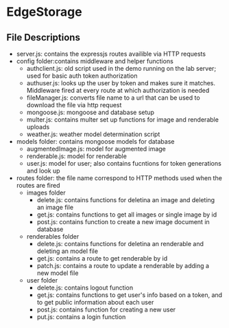 # EdgeStorage
## File Descriptions
 - server.js: contains the expressjs routes availible via HTTP requests
 - config folder:contains middleware and helper functions
    - authclient.js: old script used in the demo running on the lab server; used for basic auth token authorization
     - authuser.js: looks up the user by token and makes sure it matches. Middleware fired at every route at which authorization is needed
     - fileManager.js: converts file name to a url that can be used to download the file via http request
     - mongoose.js: mongoose and database setup
     - multer.js: contains multer set up functions for image and renderable uploads
     - weather.js: weather model determination script
 - models folder: contains mongoose models for database
      - augmentedImage.js: model for augmented image
      - renderable.js: model for renderable
      - user.js: model for user; also contains fucntions for token generations and look up
 - routes folder: the file name correspond to HTTP methods used when the routes are fired
      - images folder
          - delete.js: contains functions for deletina an image and deleting an image file
          - get.js: contains functions to get all images or single image by id
          - post.js: contains function to create a new image document in database
      - renderables folder
          - delete.js:  contains functions for deletina an renderable and deleting an model file
          - get.js: contains a route to get renderable by id
          - patch.js: contains a route to update a renderable by adding a new model file
      - user folder
          - delete.js: contains logout function
          - get.js: contains functions to get user's info based on a token, and to get public information about each user
          - post.js: contains function for creating a new user
          - put.js: contains a login function

